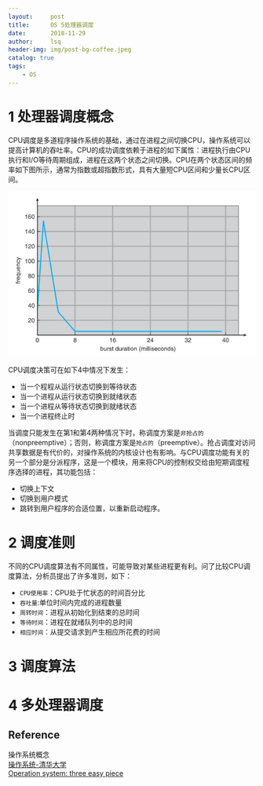 ```yaml
---
layout:     post
title:      OS 5处理器调度        
date:       2018-11-29   
author:     lsq    
header-img: img/post-bg-coffee.jpeg
catalog: true
tags:
    - OS
---
```


# 1 处理器调度概念

CPU调度是多道程序操作系统的基础，通过在进程之间切换CPU，操作系统可以提高计算机的吞吐率。CPU的成功调度依赖于进程的如下属性：进程执行由CPU执行和I/O等待周期组成，进程在这两个状态之间切换。CPU在两个状态区间的频率如下图所示，通常为指数或超指数形式，具有大量短CPU区间和少量长CPU区间。

![](https://raw.githubusercontent.com/liferlisiqi/liferlisiqi.github.io/master/img/2018-12-05-os19.jpg)

CPU调度决策可在如下4中情况下发生：
- 当一个程程从运行状态切换到等待状态
- 当一个进程从运行状态切换到就绪状态
- 当一个进程从等待状态切换到就绪状态
- 当一个进程终止时

当调度只能发生在第1和第4两种情况下时，称调度方案是`非抢占的`（nonpreemptive）；否则，称调度方案是`抢占的`（preemptive）。抢占调度对访问共享数据是有代价的，对操作系统的内核设计也有影响。与CPU调度功能有关的另一个部分是分派程序，这是一个模块，用来将CPU的控制权交给由短期调度程序选择的进程，其功能包括：
- 切换上下文
- 切换到用户模式
- 跳转到用户程序的合适位置，以重新启动程序。

# 2 调度准则

不同的CPU调度算法有不同属性，可能导致对某些进程更有利。问了比较CPU调度算法，分析员提出了许多准则，如下：

- `CPU使用率`：CPU处于忙状态的时间百分比
- `吞吐量`:单位时间内完成的进程数量
- `周转时间`：进程从初始化到结束的总时间
- `等待时间`：进程在就绪队列中的总时间
- `相应时间`：从提交请求到产生相应所花费的时间

# 3 调度算法


# 4 多处理器调度











## Reference
操作系统概念    
[操作系统-清华大学](http://os.cs.tsinghua.edu.cn/oscourse/OS2017spring)  
[Operation system: three easy piece](http://pages.cs.wisc.edu/~remzi/OSTEP/) 
